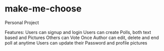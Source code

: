 # make-me-choose

Personal Project

Features:
  Users can signup and login
  Users can create Polls, both text based and Pictures
  Others can Vote Once
  Author can edit,  delete and end poll at anytime
  Users can update their Password and profile pictures
